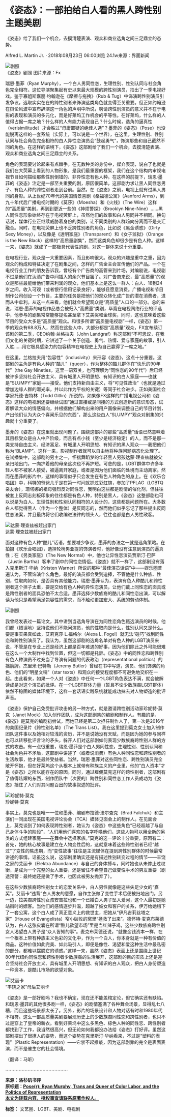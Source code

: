 # 《姿态》：一部拍给白人看的黑人跨性别主题美剧

《姿态》给了我们一个机会，去摸清楚表演、观众和商业选角之间三足鼎立的态势。

Alfred L. Martin Jr. _·_ 2018年08月23日 06:00浏览 24.1w来源：界面新闻

![剧照](//img1.jiemian.com/101/original/20180815/153432098542938300_a700x398.jpg)  
《姿态》剧照 图片来源：Fx

瑞恩·墨菲（Ryan Murphy），一个白人男同性恋，生理性别、性别认同与社会角色完全相符。这位导演聚集起有史以来最大规模的跨性别演员，拍出了一季电视好戏。鉴于寡姐斯嘉丽·约翰逊在《摩擦与拖拽》（Rub & Tug）中饰演跨性别演员引发争议，选取实实在在的跨性别者来饰演这类角色就变得至关重要。但正如约翰逊在舆论风波中宣布辞演这一角色的声明中所说，聘请跨性别演员的意义并不在于电影的表现和演员的多元化，而是好莱坞工作机会的平等性。在好莱坞，什么样的人值得占据一席之地？什么样的人有能力表现自己？什么时候，选角的逼真性（verisimilitude）才会胜过“毋庸置疑的绝佳人选”？墨菲的《姿态》（Pose）也没能脱离这样的一套系统（实际上，可以说是一个世界），在这里，生理性别、性别认同与社会角色完全相符的白人异性恋演员会“鼓起勇气”，饰演那些和自己截然不同的角色。在这样的语境下，《姿态》这部剧给了我们一个机会，去摸清楚表演、观众和商业选角之间三足鼎立的关系。

角色的表现要讨论起来有点棘手。在无数种类的身份中，媒介表现，说白了也就是我们在大荧幕上看到的人物形象，是我们最重要的框架，我们在这个结构内审视电视节目如何描绘那些性别倒错的、非异性恋有色人种。在这样的前提下，瑞恩·墨菲的《姿态》注定是一部至关重要的剧，原因很简单，这部剧力求让黑人同性恋男子、有色人种的跨性别者走到台前。当然，在《姿态》之前，电视上就有过黑人男同的身影。从上世纪70年代的美国情景喜剧《桑福德公寓》（Aanford Arms），到九十年代后广播电视时期的《莫莎》（Moesha）和《火线》（The Wire）这样的“高质量”美剧，再到到更近一些的《神烦警探》（Brooklyn Nine-Nine）……黑人同性恋形象始终存在于电视荧屏上，虽然他们的故事和白人男同并不相同。换句话说，媒体行业正继续威胁着身份的类别，让不同类别的人群趋向分离而不是交汇融合。同时，在电视荧屏上也不乏跨性别者的角色，比如说《黑金诱惑》（Dirty Sexy Money），以及像是《透明家庭》（Transparent）和《女子监狱》（Orange is the New Black）这样的“高质量剧集”，然而这类角色却很少是有色人种。这样一来，《姿态》就成了一部极具代表性的剧，对这一群体来说十分重要。

在电视行业，观众是一大重要因素，而且影响很大。观众的兴趣是重中之重，因为观众的构成和特征决定了在剧集之间，怎样的广告金主会宣传他们的产品。一个在电视行业工作的朋友告诉我，曾经有个广告商的高管来到片场，对编剧说，电视剧不过是他们在汰渍广告中间插入的余兴节目罢了。对广告商来说，最“高质量”的观众是那些最能给他们带来利润的观众，他们基本上是这么一群人：白人、18到24岁之间，收入可观（或者银行信用记录良好），能够且愿意消费。广播电视和节目制作公司创设一个节目，主要的任务是把他们的观众转化成广告的潜在消费者，进而从中牟利。从这一点来看，他们就会希望观众是“高质量”人口的一部分。总的来说，瑞恩·墨菲的电视作品总会被归入“高质量”类别，毕竟在电视网络行业的评选中，他参与的剧集常常能够提名甚至拿下艾美奖和金球奖，同时，这也意味着这些节目的受众大多是“高质量”观众。和很多所谓“高质量电视剧”一样，《姿态》第一季的观众有68.8万人，然而在这些人中，大部分都是“高质量”观众，FX宣布续订该剧的第二季，CEO约翰·兰格拉夫（John Landgraf）称这部剧“不可思议，在我们文化的关键时期，它讲述了一个关于创造、勇气、热情、爱与家庭的故事，引人入胜……用它极具感染力的包容精神在电视史上为自己赢得了一席之地。”

在这里，兰格拉夫用“包容性”（inclusivity）来形容《姿态》，这点十分重要。这部剧的主角是有色人种的“酷儿”（queer），作为整体的酷儿群体在“快乐的90年代”（the Gay Nineties，这里一语双关，也可理解为“同性恋的90年代”）后已经被许多坚持社会开放主义、具有城里人开明思想、有知识的白人家庭——也就是“SLUMPY”家庭——接受。他们支持新自由主义，将“可见性政治”（也就是通过增加边缘人群的曝光率，并以此作为平权的关键）等同于社会进步。正如美国社会学家托德·吉特林（Todd Gitlin）所说的，如果像FX这样的广播电视公司和《姿态》这样的电视剧还要继续试图“通过直接或是间接的方式创造新的意识形态，试着解读大众的情感偏向，并根据他们解构出来的用户画像来调整自己的节目计划，产出他们认为大众个喜闻乐见的东西”，那么这些白人“SLUMPY”观众对剧集的兴趣就十分重要了。

墨菲的《姿态》在这里就出现问题了。围绕这部片的那些“高质量”话语已然意味着其目标受众是白人中产阶级，而且有点小钱（至少是经济稳定）的人，而不是那一类支持自由主义、经济富足、有城里人开明思想、有知识的黑人观众——我把他们称为“BLAMP”。这样一来，影视制作者就可以自由地将种族问题病态化处理了。在试播集中，这部剧的男主之一，怀揣舞蹈梦的年轻黑人男孩达蒙·理查兹就被父亲扫地出门，一向护着他的母亲这次也不再护短。可悲的是，LGBT群体中许多年轻人都不被家人接受，被逼离开家庭，或者是因为他们面临的处境而主动离家。然而在墨菲的影片中，这样的事情似乎只会发生在有色人种角色的身上。在《欢乐合唱团》中，科特的爸爸几乎是在第一时间就抓过彩虹旗，参加了PFLAG（LGBTQ亲友会），珊塔娜的祖母强烈反对同性恋，我明白这些都是剧情的催化剂，但往往被套上反同志刻板印象的往往都是有色人种，特别是黑人，《姿态》这整部剧也可以说是为白人、生理性别和性别认同相符的人设计的，这些都是问题所在。大多数白人都觉得黑人（作为一个整体）是反同志的，然而他们似乎忘记了那些提出反同性恋法案，并且最终将它们收编进法律的领头人，往往也都是白人男性政客。

![达蒙·理查兹被赶出家门](https://img2.jiemian.com/101/original/20180815/153432193037611100_a700xH.jpg)  
达蒙·理查兹被赶出家门

面对这种有色人种“酷儿”话语，想要减少争议，墨菲的办法之一就是选角策略。在拍摄《欢乐合唱团》，选择轮椅男亚提的饰演者时，他好像没有注意到演员的逼真性；在《另类家庭》（The New Normal）中，他也让异性恋演员贾斯汀·巴萨（Justin Bartha）客串了剧中的同性恋情侣。《姿态》就不一样了，这部剧没有落入克里斯汀·华纳（Kristen Warner）所说的那种“最佳演员话语”中——娱乐圈普遍认为，不管饰演什么角色，最好的演员都会受到追捧，不管他是什么种族、性别，性取向如何，是否具有其他能力。瑞恩·墨菲认为，表演有色人种酷儿和跨性别者这个担子太重，要是交给有色人种的异性恋演员，让他们戴上同性恋的面具或是跨性别者的面具恐怕不太合适。墨菲选择少数族裔的酷儿和同性恋出演，可以解读为他只是希望满足包容性的需求，而不触动更加宏大、系统的劳动体制。

![剧照](//img1.jiemian.com/101/original/20180815/153432098542938300.jpg)  

我曾经发表过一篇论文，其中讲到当选角导演在为同性恋角色甄选演员的时候，他们都（错误地）坚持说他们不能问演员，他的性取向是什么，性别认同又是什么。要是事实果真如此，艾莉克莎·L.福格尔（Alexa L. Fogel）就无法“碰巧”找到同性恋和跨性别演员了。我认为，虽然这部剧的选角名单对有色人种的LGBT演员来说，不管是在专业上还是经济上都是百年难遇的好事，因为他们除此之外可能很难在这么一个大制作中找到位置，但这一切都是托辞。《姿态》中的同性恋和跨性别有色人种演员不过充当了导演有问题的代表政治（representational politics）的挡箭牌。杰里米·巴特勒（Jeremy Butler）曾经在书中写道，演员、他们饰演的角色、他们的“明星文稿”（star texts）和观众的接受程度都不可避免地交织在一起。由此看来，如果一个人对《姿态》中任何一个LGBT角色表达不满，就会被解读成是对这个演员的批评。在一个LGBT群体力量（暂且不论少数族裔LGBT群体）依然不稳固的媒体环境下，这样一套话语实践系统就能成功抹去对人物塑造的批评声音。

《姿态》保护自己免受批评攻击的另一种方式，就是邀请跨性别活动家珍妮特·莫克（Janet Mock）加入创作团队，成为这部剧集的编剧和制作人。有趣的是，《姿态》是莫克的编剧初尝试，而她已经是第二次担任制作人了，第一次是2016年的美国纪录片《跨性别名单》（The Trans List）。我在这里提到莫克女士加入制作团队这件事以及她相对较浅的资历，并不是说她没有天赋，而是因为她的参与同样也可以转移批评言论的矛头，躲开人们对这部剧如何表现少数族裔跨性别人群的方式的攻击。有一点很重要，瑞恩·墨菲是个白人男同性恋，生理性别、性别认同和社会角色并不矛盾，这部剧中讲述了（或者说消费）有色人种同性恋和跨性别者的生活故事，他才是最终受益者。当然，瑞恩·墨菲对这些同性恋、跨性别演员完全敞开怀抱，但在好莱坞这个从根本上就带有种族主义的产业里，他的“白人资本”才是《姿态》之所以能存在的原因。同时，通过雇佣莫克这样的跨性别者，这部剧有了值得炫耀的东西，制作团队中（次要的）跨性别和同性恋工作人员成功为《姿态》挡住了人们对其问题百出的故事叙述的批评。

![珍妮特·莫克](https://img2.jiemian.com/jiemian/original/20180810/153388304361629000_a700xH.jpg)  
珍妮特·莫克

事实上，莫克也是唯一一位和墨菲、编剧布拉德·法尔查克（Brad Falchuk）和主演们一同出现在美国电视评论协会（TCA）媒体见面会上的制作人。在见面会上，莫克谈到了如何表现跨性别者，她认为《姿态》中这些角色“已经超越了与自己身体斗争的阶段”，“人们用他们喜欢的名字呼唤他们，这些人物可以用全新的另类的方式组建家庭——在舞会中选择家族。”莫克的这一评论十分重要，原因有二：首先，她的核心故事是建立在人物变性后的，这就意味着这些跨性别者已经“越过”了变性的焦虑期，而“变性故事”往往是主流媒体在提到跨性别群体的时候最常讲述的事情。话虽这么说，这部剧里确实还是有描述性别转变过程的情节——丰饶之家的艾丽卡（Elektra Abundance）与自己的身体搏斗，同时她也从未停止过权衡，是成为一个完整的女人重要，还是留住不希望自己做变性手术的男友重要（剧透预警：最终她还是做了手术，也因此被男友抛弃了）。

在这些少数族裔跨性别女士的恋爱关系中，白人男性就像是这些失足少女的“嘉奖”。艾丽卡“违背”白人男友的意愿，自作主张做了变性手术后便被扫地出门。另一边，拉美裔跨性别女孩安吉拉也和一个已婚白人男子坠入爱河，这个人最初是她站街时的嫖客。当他们的感情逐步升温，超越了妓女和客户的关系，伊万给她租下了一套公寓，这个白人成了真正意义上的救世主，把她从“伊凡吉莉丝塔之家”（House of Evangelista）窄小破败的窝里“拯救了出来”。德怀特·麦克布莱德认为，白人这张皮囊在所谓“酷儿欲望市场”里是当红辣子鸡，这些少数族裔跨性别女人渴望白人男子是“众人皆知的事”。麦克布莱德还说，“就像金钱资本一样，在一个根本上带有种族主义色彩的文化中，作为一个白人，你本身就是一种有价值的商品。这种价值如此完美、如此吸引人，即便是像性、渴望和爱这种生活中最私密的部分，都难以摆脱它的诱惑。”这样一来，虽然《姿态》表面上还是围绕上世纪80年代纽约同性恋和跨性别者少数族裔的生活展开，这部剧的目的实质上还是迎合坚持社会开放主义、具有城里人开明思想、有知识的白人观众，把白人身份塑造一种资本，是酷儿市场的欲望对象。

![艾丽卡](https://img1.jiemian.com/jiemian/original/20180810/153388315340533100_a700xH.jpg)  
“丰饶之家”母后艾丽卡

《姿态》是一部好剧吗？我也不确定，现在还不能盖棺定论，但它确实还有缺陷。和瑞恩·墨菲的其他很多剧一样，《姿态》的剧情塞满了各种舞会场景，显得乱七八糟，而且这些场景都太长了。另外，影片的场景设计和人物对话有时和1980年代不相符。这么一部高质量美剧要展现历史上的少数族裔同性恋和跨性别者，也只不过是穿上了皇帝的新衣。看到好莱坞中这么多黑色、棕色人种的同性恋、跨性别者都找到了工作，我当然很高兴，但无论如何我都没办法给《姿态》打好评。虽然这部剧摆出了很撩人的姿势，而这个姿势在克里斯汀·华纳看来，不过是“塑料的表现”（Plastic Representation）——它禁不起推敲，因为这部剧靠的完全是表面表演，而不是催生它的社会情境。

（翻译：马昕）

**……………………………………**

**来源：洛杉矶书评**  
**原标题：[Pose(r): Ryan Murphy, Trans and Queer of Color Labor, and the Politics of Representation](https://lareviewofbooks.org/article/poser-ryan-murphy-trans-queer-color-labor-politics-representation/)**  
**[本文为转载内容，授权事宜请联系原著作权人。](https://www.jiemian.com/about/copyright.html)**  

**标签：** 文艺圈、LGBT、美剧、电视剧